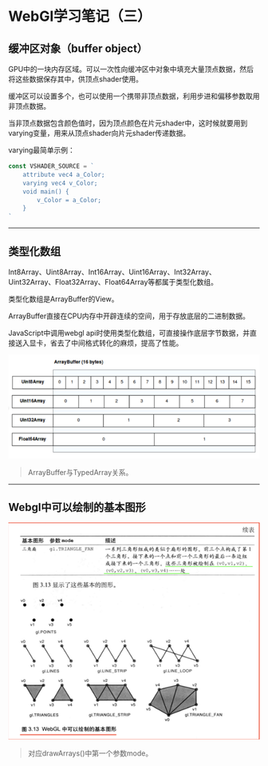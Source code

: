 # WebGl学习笔记（三）

## 缓冲区对象（buffer object）

GPU中的一块内存区域。可以一次性向缓冲区中对象中填充大量顶点数据，然后将这些数据保存其中，供顶点shader使用。

缓冲区可以设置多个，也可以使用一个携带非顶点数据，利用步进和偏移参数取用非顶点数据。

当非顶点数据包含颜色值时，因为顶点颜色在片元shader中，这时候就要用到varying变量，用来从顶点shader向片元shader传递数据。

varying最简单示例：

```js
const VSHADER_SOURCE = `
    attribute vec4 a_Color;
    varying vec4 v_Color;
    void main() {
        v_Color = a_Color;
    }
`
```

---

## 类型化数组

Int8Array、Uint8Array、Int16Array、Uint16Array、Int32Array、Uint32Array、Float32Array、Float64Array等都属于类型化数组。

类型化数组是ArrayBuffer的View。

ArrayBuffer直接在CPU内存中开辟连续的空间，用于存放底层的二进制数据。

JavaScript中调用webgl api时使用类型化数组，可直接操作底层字节数据，并直接送入显卡，省去了中间格式转化的麻烦，提高了性能。

![](/assets/typedarray.png)

> ArrayBuffer与TypedArray关系。

---

## Webgl中可以绘制的基本图形

![](/assets/types.png)

> 对应drawArrays\(\)中第一个参数mode。




